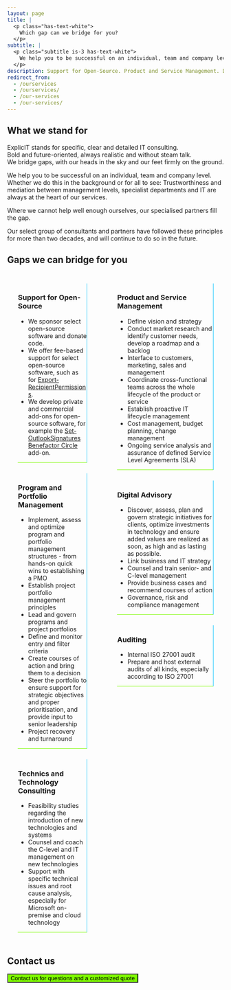 ```yaml
---
layout: page
title: |
  <p class="has-text-white">
    Which gap can we bridge for you?
  </p>
subtitle: |
  <p class="subtitle is-3 has-text-white">
    We help you to be successful on an individual, team and company level
  </p>
description: Support for Open-Source. Product and Service Management. Digital Advisory. Program and Portfolio Management. Auditing. Technics and Technology Consulting.
redirect_from:
  - /ourservices
  - /ourservices/
  - /our-services
  - /our-services/
---
```

## What we stand for
ExplicIT stands for specific, clear and detailed IT consulting.<br>Bold and future-oriented, always realistic and without steam talk.<br>We bridge gaps, with our heads in the sky and our feet firmly on the ground.

We help you to be successful on an individual, team and company level. Whether we do this in the background or for all to see: Trustworthiness and mediation between management levels, specialist departments and IT are always at the heart of our services.

Where we cannot help well enough ourselves, our specialised partners fill the gap.

Our select group of consultants and partners have followed these principles for more than two decades, and will continue to do so in the future.

## Gaps we can bridge for you
<div class="columns">
  <div class="column">
    <div class="box" style="margin: 1.5rem; border-radius: 0; border-style: solid; border-width:thin; border-color:transparent deepskyblue lawngreen transparent;">
      <div class="content">
        <h3>Support for Open-Source</h3>
        <ul>
          <li>We sponsor select open-source software and donate code.</li>
          <li>We offer fee-based support for select open-source software, such as for <a href="/open-source/export-recipientpermissions">Export-RecipientPermissions</a>.</li>
          <li>We develop private and commercial add-ons for open-source software, for example the <a href="/open-source/set-outlooksignatures">Set-OutlookSignatures Benefactor Circle</a> add-on. </li>
        </ul>
      </div>
    </div>
    <div class="box" style="margin: 1.5rem; border-radius: 0; border-style: solid; border-width:thin; border-color:transparent deepskyblue lawngreen transparent;">
      <div class="content">
        <h3>Program and Portfolio Management</h3>
        <ul>
          <li>Implement, assess and optimize program and portfolio management structures - from hands-on quick wins to establishing a PMO</li>
          <li>Establish project portfolio management principles</li>
          <li>Lead and govern programs and project portfolios</li>
          <li>Define and monitor entry and filter criteria</li>
          <li>Create courses of action and bring them to a decision</li>
          <li>Steer the portfolio to ensure support for strategic objectives and proper prioritisation, and provide input to senior leadership</li>
          <li>Project recovery and turnaround</li>
        </ul>
      </div>
    </div>
    <div class="box" style="margin: 1.5rem; border-radius: 0; border-style: solid; border-width:thin; border-color:transparent deepskyblue lawngreen transparent;">
      <div class="content">
        <h3>Technics and Technology Consulting</h3>
        <ul>
          <li>Feasibility studies regarding the introduction of new technologies and systems</li>
          <li>Counsel and coach the C-level and IT management on new technologies</li>
          <li>Support with specific technical issues and root cause analysis, especially for Microsoft on-premise and cloud technology</li>
        </ul>
      </div>
    </div>
  </div>
  <div class="column">
    <div class="box" style="margin: 1.5rem; border-radius: 0; border-style: solid; border-width:thin; border-color:transparent deepskyblue lawngreen transparent;">
      <div class="content">
        <h3>Product and Service Management</h3>
        <ul>
          <li>Define vision and strategy</li>
          <li>Conduct market research and identify customer needs, develop a roadmap and a backlog</li>
          <li>Interface to customers, marketing, sales and management</li>
          <li>Coordinate cross-functional teams across the whole lifecycle of the product or service</li>
          <li>Establish proactive IT lifecycle management</li>
          <li>Cost management, budget planning, change management</li>
          <li>Ongoing service analysis and assurance of defined Service Level Agreements (SLA)</li>
        </ul>
      </div>
    </div>
    <div class="box" style="margin: 1.5rem; border-radius: 0; border-style: solid; border-width:thin; border-color:transparent deepskyblue lawngreen transparent;">
      <div class="content">
        <h3>Digital Advisory</h3>
        <ul>
          <li>Discover, assess, plan and govern strategic initiatives for clients, optimize investments in technology and ensure added values are realized as soon, as high and as lasting as possible.</li>
          <li>Link business and IT strategy</li>
          <li>Counsel and train senior- and C-level management</li>
          <li>Provide business cases and recommend courses of action</li>
          <li>Governance, risk and compliance management</li>
        </ul>
      </div>
    </div>
    <div class="box" style="margin: 1.5rem; border-radius: 0; border-style: solid; border-width:thin; border-color:transparent deepskyblue lawngreen transparent;">
      <div class="content">
        <h3>Auditing</h3>
        <ul>
          <li>Internal ISO 27001 audit</li>
          <li>Prepare and host external audits of all kinds, especially according to ISO 27001</li>
        </ul>
      </div>
    </div>
  </div>
</div>

## Contact us
<a href="/contact"><button class="button is-link is-normal is-hover has-text-black has-text-weight-bold" style="background-color: lawngreen">Contact us for questions and a customized quote</button></a>
